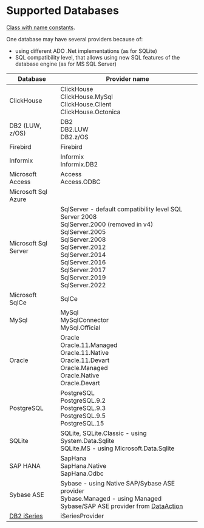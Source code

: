 # Supported Databases

[Class with name constants](https://linq2db.github.io/api/LinqToDB.ProviderName.html).

One database may have several providers because of:

* using different ADO .Net implementations (as for SQLite)
* SQL compatibility level, that allows using new SQL features of the database engine (as for MS SQL Server)

| Database| Provider name |
|--|--|
|ClickHouse| ClickHouse<br/>ClickHouse.MySql<br/>ClickHouse.Client<br/>ClickHouse.Octonica |
|DB2 (LUW, z/OS)| DB2<br/>DB2.LUW<br/>DB2.z/OS |
|Firebird |Firebird |
|Informix |Informix<br/>Informix.DB2 |
|Microsoft Access |Access<br/>Access.ODBC |
|Microsoft Sql Azure | |
|Microsoft Sql Server |SqlServer - default compatibility level SQL Server 2008<br/>SqlServer.2000 (removed in v4)<br/>SqlServer.2005<br/>SqlServer.2008<br/>SqlServer.2012<br/>SqlServer.2014<br/>SqlServer.2016<br/>SqlServer.2017<br/>SqlServer.2019<br/>SqlServer.2022 |
|Microsoft SqlCe |SqlCe |
|MySql |MySql<br/>MySqlConnector<br/>MySql.Official |
|Oracle |Oracle<br/>Oracle.11.Managed</br>Oracle.11.Native<br/>Oracle.11.Devart<br/>Oracle.Managed</br>Oracle.Native<br/>Oracle.Devart |
|PostgreSQL |PostgreSQL<br/>PostgreSQL.9.2<br/>PostgreSQL.9.3<br/>PostgreSQL.9.5<br/>PostgreSQL.15 |
|SQLite |SQLite, SQLite.Classic - using System.Data.Sqlite<br>SQLite.MS - using Microsoft.Data.Sqlite |
|SAP HANA |SapHana<br/>SapHana.Native<br/>SapHana.Odbc |
|Sybase ASE |Sybase - using Native SAP/Sybase ASE provider<br/>Sybase.Managed - using Managed Sybase/SAP ASE provider from [DataAction](https://github.com/DataAction/AdoNetCore.AseClient) |
|[DB2 iSeries](https://github.com/LinqToDB4iSeries/Linq2DB4iSeries) |iSeriesProvider |
